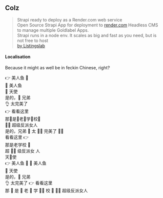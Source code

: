 ## Colz

> Strapi ready to deploy as a Render.com web service  
Open Source Strapi App for deployment to [render.com](https://dashboard.render.com/)
Headless CMS to manage multiple Goldlabel Apps.  
Strapi runs in a node env. 
It scales as big and fast as you need, but is not free to host  
[by Listingslab](https://listingslab.com/book/open-source)


#### Localisation

Because it might as well be in feckin Chinese, right?

👉 美人鱼 🧜  
🧜 美人鱼   
👼 天使  
是的，🤙 兄弟  
👌 太完美了  
👉 看看这里  
那🤟是🤟老🤟学🤟校🤟   
🦹‍♀️ 超级反派女人  
是的，兄弟 🤙
太 🧜‍♂️ 完美了 🦹‍♀️  
看看这里 👉  
那是老学校 🤟  
超 🦹‍♀️ 级反派女 人  
天👼使  
👉 美人鱼 🧜 
🧜 美人鱼  
👼 天使  
是的，🤙 兄弟  
 👌 太完美了
👉 看看这里  
那 🤟 是 🤙 老 🤟 学 🧜‍♂️ 校 🤟
🦹‍♀️ 超级反派女人
